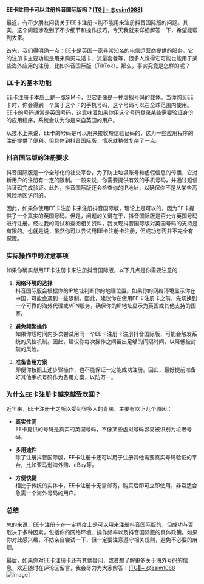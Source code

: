 **EE卡註冊卡可以注册抖音国际版吗？[[TG💪+ @esim1088](https://t.me/s/esim1088)]**

最近，有不少朋友问我关于EE卡注册卡能不能用来注册抖音国际版的问题。其实，这个问题涉及到了不少细节和操作技巧，今天我就来详细解答一下，希望能帮到大家。

首先，我们得明确一点：EE卡是英国一家非常知名的电信运营商提供的服务。它的注册卡主要功能是用来购买电话卡、流量套餐等，很多人觉得它可能也能用于某些海外应用的注册，比如抖音国际版（TikTok）。那么，事实究竟是怎样的呢？

### EE卡的基本功能

EE卡注册卡本质上是一张SIM卡，但它更像是一种虚拟号码的载体。当你购买EE卡时，你会得到一个属于这个卡的手机号码，这个号码可以在全球范围内使用。EE卡的号码通常是英国号码，这意味着如果你用这个号码登录某些需要验证身份的应用程序，系统会认为你是来自英国的用户。

从技术上来说，EE卡的号码是可以用来接收短信验证码的，这为一些应用程序的注册提供了便利。但具体到抖音国际版，情况就稍微复杂了一点。

### 抖音国际版的注册要求

抖音国际版是一个全球化的社交平台，为了防止垃圾账号和虚假信息的传播，它对新用户的注册有一定的限制。一般来说，你需要提供有效的手机号码，并通过短信验证码完成验证。此外，抖音国际版还会检查你的IP地址，以确保你不是从某些高风险地区访问的。

因此，如果你使用EE卡注册卡来注册抖音国际版，理论上是可以的，因为EE卡提供了一个真实的英国号码。但是，问题的关键在于，抖音国际版是否允许英国号码进行注册。经过我的测试和查阅相关资料，我发现抖音国际版对英国号码的支持是有限的。也就是说，虽然你可以尝试用EE卡注册卡注册，但成功与否并不完全有保障。

### 实际操作中的注意事项

如果你确实想用EE卡注册卡来注册抖音国际版，以下几点是你需要注意的：

1. **网络环境的选择**  
   抖音国际版会根据你的IP地址判断你的地理位置。如果你的网络环境显示你在中国，可能会遇到一些限制。因此，建议你在使用EE卡注册卡之前，先切换到一个可靠的海外代理或VPN服务，确保你的IP地址显示为英国或其他支持的国家。

2. **避免频繁操作**  
   如果你短时间内多次尝试用同一个EE卡注册卡注册抖音国际版，可能会触发系统的风控机制。因此，建议你每次操作之间留出足够的间隔时间，以降低被封禁的风险。

3. **准备备用方案**  
   即便你按照上述步骤操作，也不能保证一定能成功注册。因此，最好提前准备好其他手机号码作为备用方案，以防万一。

### 为什么EE卡注册卡越来越受欢迎？

近年来，EE卡注册卡之所以受到很多人的青睐，主要有以下几个原因：

- **真实性高**  
  EE卡提供的号码是真实的英国号码，不像某些虚拟号码容易被识别为垃圾号码。
  
- **多用途性**  
  除了注册抖音国际版，EE卡注册卡还可以用于注册其他需要真实号码验证的平台，比如亚马逊海外购、eBay等。

- **方便快捷**  
  相比于传统的实体卡，EE卡注册卡无需邮寄，购买后即可立即使用，非常适合急需一个海外号码的用户。

### 总结

总的来说，EE卡注册卡在一定程度上是可以用来注册抖音国际版的，但成功与否取决于多种因素，包括你的网络环境、操作频率以及抖音国际版的具体政策。如果你对此感兴趣，不妨亲自尝试一下，但一定要注意遵守相关规则，避免不必要的麻烦。

最后，如果你对EE卡注册卡还有其他疑问，或者想了解更多关于海外号码的信息，欢迎随时在评论区留言，我会尽力为大家解答！[[TG💪+ @esim1088](https://t.me/s/esim1088) ![Image](https://i.postimg.cc/4NQfJmqS/Snipaste-2025-05-13-00-14-12.png)]